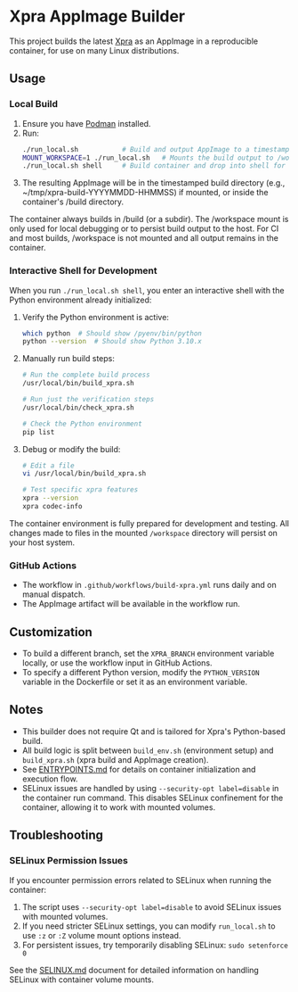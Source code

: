 # Xpra AppImage Builder

This project builds the latest [Xpra](https://github.com/Xpra-org/xpra) as an AppImage in a reproducible container, for use on many Linux distributions.

## Usage

### Local Build

1. Ensure you have [Podman](https://podman.io/) installed.
2. Run:
   ```bash
   ./run_local.sh           # Build and output AppImage to a timestamped subdir under ~/tmp (or $TMP_WORKSPACE_ROOT)
   MOUNT_WORKSPACE=1 ./run_local.sh   # Mounts the build output to /workspace for inspection
   ./run_local.sh shell     # Build container and drop into shell for debugging
   ```
3. The resulting AppImage will be in the timestamped build directory (e.g., ~/tmp/xpra-build-YYYYMMDD-HHMMSS) if mounted, or inside the container's /build directory.

The container always builds in /build (or a subdir). The /workspace mount is only used for local debugging or to persist build output to the host. For CI and most builds, /workspace is not mounted and all output remains in the container.

### Interactive Shell for Development

When you run `./run_local.sh shell`, you enter an interactive shell with the Python environment already initialized:

1. Verify the Python environment is active:
   ```bash
   which python  # Should show /pyenv/bin/python
   python --version  # Should show Python 3.10.x
   ```

2. Manually run build steps:
   ```bash
   # Run the complete build process
   /usr/local/bin/build_xpra.sh
   
   # Run just the verification steps
   /usr/local/bin/check_xpra.sh
   
   # Check the Python environment
   pip list
   ```

3. Debug or modify the build:
   ```bash
   # Edit a file
   vi /usr/local/bin/build_xpra.sh
   
   # Test specific xpra features
   xpra --version
   xpra codec-info
   ```

The container environment is fully prepared for development and testing. All changes made to files in the mounted `/workspace` directory will persist on your host system.

### GitHub Actions

- The workflow in `.github/workflows/build-xpra.yml` runs daily and on manual dispatch.
- The AppImage artifact will be available in the workflow run.

## Customization

- To build a different branch, set the `XPRA_BRANCH` environment variable locally, or use the workflow input in GitHub Actions.
- To specify a different Python version, modify the `PYTHON_VERSION` variable in the Dockerfile or set it as an environment variable.

## Notes

- This builder does not require Qt and is tailored for Xpra's Python-based build.
- All build logic is split between `build_env.sh` (environment setup) and `build_xpra.sh` (xpra build and AppImage creation).
- See [ENTRYPOINTS.md](ENTRYPOINTS.md) for details on container initialization and execution flow.
- SELinux issues are handled by using `--security-opt label=disable` in the container run command. This disables SELinux confinement for the container, allowing it to work with mounted volumes.

## Troubleshooting

### SELinux Permission Issues

If you encounter permission errors related to SELinux when running the container:

1. The script uses `--security-opt label=disable` to avoid SELinux issues with mounted volumes.
2. If you need stricter SELinux settings, you can modify `run_local.sh` to use `:z` or `:Z` volume mount options instead.
3. For persistent issues, try temporarily disabling SELinux: `sudo setenforce 0`

See the [SELINUX.md](SELINUX.md) document for detailed information on handling SELinux with container volume mounts.
